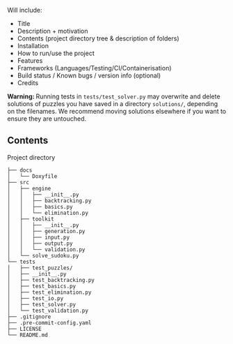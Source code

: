 Will include:

- Title
- Description + motivation
- Contents (project directory tree & description of folders)
- Installation
- How to run/use the project
- Features
- Frameworks (Languages/Testing/CI/Containerisation)
- Build status / Known bugs / version info (optional)
- Credits

<b> Warning: </b> Running tests in `tests/test_solver.py` may overwrite and delete solutions of puzzles you have saved in a directory `solutions/`, depending on the filenames. We recommend moving solutions elsewhere if you want to ensure they are untouched.

## Contents

Project directory
```
├── docs
│   └── Doxyfile
├── src
│   ├── engine
│   │   ├── __init__.py
│   │   ├── backtracking.py
│   │   ├── basics.py
│   │   └── elimination.py
│   ├── toolkit
│   │   ├── __init__.py
│   │   ├── generation.py
│   │   ├── input.py
│   │   ├── output.py
│   │   └── validation.py
│   └── solve_sudoku.py
└── tests
│   ├── test_puzzles/
│   ├── __init__.py
│   ├── test_backtracking.py
│   ├── test_basics.py
│   ├── test_elimination.py
│   ├── test_io.py
│   ├── test_solver.py
│   └── test_validation.py
├── .gitignore
├── .pre-commit-config.yaml
├── LICENSE
└── README.md
```
